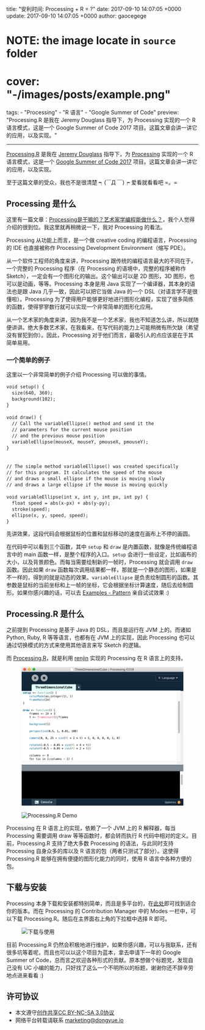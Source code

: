 title: "安利时间: Processing + R = ?"
date: 2017-09-10 14:07:05 +0000
update: 2017-09-10 14:07:05 +0000
author: gaocegege
# NOTE: the image locate in `source` folder
# cover: "-/images/posts/example.png"
tags:
    - "Processing"
    - "R 语言"
    - "Google Summer of Code"
preview: "Processing.R 是我在 Jeremy Douglass 指导下，为 Processing 实现的一个 R 语言模式，这是一个 Google Summer of Code 2017 项目。这篇文章会讲一讲它的应用，以及实现。"

---

[Processing.R](https://github.com/gaocegege/Processing.R) 是我在 [Jeremy Douglass](http://jeremydouglass.com/) 指导下，为 [Processing](https://processing.org/) 实现的一个 R 语言模式，这是一个 [Google Summer of Code 2017](https://summerofcode.withgoogle.com/projects/) 项目。这篇文章会讲一讲它的应用，以及实现。

至于这篇文章的受众，我也不是很清楚 ┑(￣Д ￣)┍ 爱看就看看吧 =。=

## Processing 是什么

这里有一篇文章：[Processing是干嘛的？艺术家学编程能做什么？](https://zhuanlan.zhihu.com/p/25432507)，我个人觉得介绍的很到位。我这里就再稍微说一下，我对 Processing 的看法。

Processing 从功能上而言，是一个做 creative coding 的编程语言，Processing 的 IDE 也直接被称作 Processing Development Environment（缩写 PDE）。

从一个软件工程师的角度来讲，Processing 跟传统的编程语言最大的不同在于，一个完整的 Processing 程序（在 Processing 的语境中，完整的程序被称作 Sketch），一定会有一个图形化的输出。这个输出可以是 2D 图形，3D 图形，也可以是动画，等等。Processing 本身是用 Java 实现了一个编译器，其本身的语法也是跟 Java 几乎一致，因此可以把它当做 Java 的一个 DSL（对语言学不是很懂啦）。Processing 为了使得用户能够更好地进行图形化编程，实现了很多简练的函数，使得寥寥数行就可以实现一个非常简单的图形化应用。

从一个艺术家的角度来讲，因为我不是一个艺术家，我也不知道怎么讲，所以就随便讲讲。绝大多数艺术家，在我看来，在写代码的能力上可能稍微有所欠缺（希望没有冒犯到你）。因此，Processing 对于他们而言，最吸引人的点应该是在于其简单易用。

### 一个简单的例子

这里以一个非常简单的例子介绍 Processing 可以做的事情。

```
void setup() {
  size(640, 360);
  background(102);
}

void draw() {
  // Call the variableEllipse() method and send it the
  // parameters for the current mouse position
  // and the previous mouse position
  variableEllipse(mouseX, mouseY, pmouseX, pmouseY);
}


// The simple method variableEllipse() was created specifically 
// for this program. It calculates the speed of the mouse
// and draws a small ellipse if the mouse is moving slowly
// and draws a large ellipse if the mouse is moving quickly 

void variableEllipse(int x, int y, int px, int py) {
  float speed = abs(x-px) + abs(y-py);
  stroke(speed);
  ellipse(x, y, speed, speed);
}
```

先讲效果，这段代码会根据鼠标的位置和鼠标移动的速度在画布上不停的画圆。

在代码中可以看到三个函数，其中 `setup` 和 `draw` 是内置函数，就像是传统编程语言中的 main 函数一样，是整个程序的入口。`setup` 会进行一些设定，比如画布的大小，以及背景颜色。而每当需要绘制新的一帧时，Processing 就会调用 `draw` 函数。因此如果 `draw` 函数每次调用结果都一样，那就是一个静态的图形，如果是不一样的，得到的就是动态的效果。`variableEllipse` 是负责绘制圆形的函数。其参数是鼠标的当前坐标和上一帧的坐标，它会根据坐标计算速度，随后去绘制圆形。如果你感兴趣的话，可以去 [Examples - Pattern](https://processing.org/examples/pattern.html) 亲自试试效果 :)

## Processing.R 是什么

之前提到 Processing 是基于 Java 的 DSL，而且是运行在 JVM 上的。而诸如 Python, Ruby, R 等等语言，也都有在 JVM 上的实现，因此 Processing 也可以通过切换模式的方式来使用其他语言来写 Sketch 的逻辑。

而 [Processing.R](https://github.com/gaocegege/Processing.R)，就是利用 [renjin](http://www.renjin.org/) 实现的 Processing 在 R 语言上的支持。

<figure>
	<img src="https://github.com/gaocegege/Processing.R/raw/master/raw-docs/img/editor.png" alt="Processing.R" width="500">
</figure>

<figure>
	<img src="https://github.com/gaocegege/Processing.R/raw/master/raw-docs/img/demo.gif" alt="Processing.R Demo" width="200">
</figure>

Processing 在 R 语言上的实现，依赖了一个 JVM 上的 R 解释器，每当 Processing 需要调用 draw 等等函数时，都会转而执行 R 代码中相对的定义。目前，Processing.R 支持了绝大多数 Processing 的语法，与此同时支持 Processing 自身众多的库以及 R 语言的包（两者只测试了部分）。这使得 Processing.R 能够在拥有便捷的图形化能力的同时，使用 R 语言中各种方便的包。

## 下载与安装

Processing 本身下载和安装都特别简单，而且是多平台的，在[此处](https://processing.org/download/)即可找到适合你的版本。而在 Processing 的 Contribution Manager 中的 Modes 一栏中，可以下载 Processing.R。随后在主界面右上角的下拉框中选择 R 即可。

<figure>
	<img src="https://user-images.githubusercontent.com/5100735/29493417-df2b614e-85c7-11e7-98c5-d9f20cf780a4.PNG" alt="下载与使用" width="500">
</figure>

目前 Processing.R 仍然会积极地进行维护，如果你感兴趣，可以与我联系，还有很多坑等着呢，而且也可以以这个项目为蓝本，拿去申请下一年的 Google Summer of Code，总而言之欢迎各种形式的贡献。原本想做个标题党，发现自己没有 UC 小编的能力，只好找了这么一个不明所以的标题，谢谢你还不辞辛劳地点进来看看 :)

## 许可协议

- 本文遵守[创作共享CC BY-NC-SA 3.0协议](https://creativecommons.org/licenses/by-nc-sa/3.0/cn/)
- 网络平台转载请联系 <marketing@dongyue.io>
